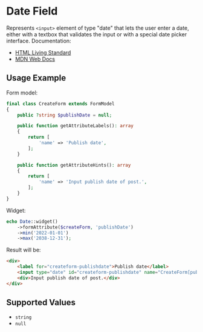 # Date Field

Represents `<input>` element of type "date" that lets the user enter a date, either with a textbox that validates
the input or with a special date picker interface. Documentation:

- [HTML Living Standard](https://html.spec.whatwg.org/multipage/input.html#date-state-(type=date))
- [MDN Web Docs](https://developer.mozilla.org/docs/Web/HTML/Element/input/date)

## Usage Example

Form model:

```php
final class CreateForm extends FormModel
{
    public ?string $publishDate = null;

    public function getAttributeLabels(): array
    {
        return [
            'name' => 'Publish date',
        ];
    }

    public function getAttributeHints(): array
    {
        return [
            'name' => 'Input publish date of post.',
        ];
    }
}
```

Widget:

```php
echo Date::widget()
    ->formAttribute($createForm, 'publishDate')
    ->min('2022-01-01')
    ->max('2038-12-31');
```

Result will be:

```html
<div>
    <label for="createform-publishdate">Publish date</label>
    <input type="date" id="createform-publishdate" name="CreateForm[publishDate]" min="2022-01-01" max="2038-12-31">
    <div>Input publish date of post.</div>
</div>
```

## Supported Values

- `string`
- `null`
